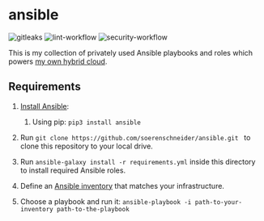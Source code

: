 # ansible

![gitleaks](https://github.com/soerenschneider/ansible/actions/workflows/gitleaks.yaml/badge.svg)
![lint-workflow](https://github.com/soerenschneider/ansible/actions/workflows/lint.yaml/badge.svg)
![security-workflow](https://github.com/soerenschneider/ansible/actions/workflows/security.yaml/badge.svg)

This is my collection of privately used Ansible playbooks and roles which powers [my own hybrid cloud](https://github.com/soerenschneider/soeren.cloud).

## Requirements

1. [Install Ansible](https://docs.ansible.com/ansible/latest/installation_guide/index.html):
   1. Using pip: `pip3 install ansible`

1. Run `git clone https://github.com/soerenschneider/ansible.git ` to clone this repository to your local drive.
1. Run `ansible-galaxy install -r requirements.yml` inside this directory to install required Ansible roles.
1. Define an [Ansible inventory](https://docs.ansible.com/ansible/latest/inventory_guide/intro_inventory.html) that matches your infrastructure.
1. Choose a playbook and run it: `ansible-playbook -i path-to-your-inventory path-to-the-playbook`
